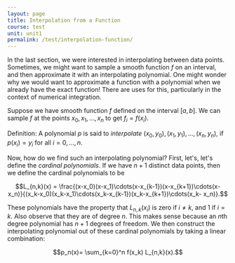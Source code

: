 ```yaml
---
layout: page
title: Interpolation from a Function
course: test
unit: unit1
permalink: /test/interpolation-function/
---
```


In the last section, we were interested in interpolating between data points. Sometimes, we might want to sample a smooth function $f$ on an interval, and then approximate it with an interpolating polynomial. One might wonder why we would want to approximate a function with a polynomial when we already have the exact function! There are uses for this, particularly in the context of numerical integration. 

Suppose we have smooth function $f$ defined on the interval $[a,b]$. We can sample $f$ at the points $x_0,x_1,\dots,x_n$ to get $f_i = f(x_i)$. 

Definition: A polynomial $p$ is said to *interpolate* $(x_0,y_0), (x_1,y_1), \dots, (x_n,y_n)$, if $p(x_i) = y_i$ for all $i = 0,\dots,n$. 

Now, how do we find such an interpolating polynomial? First, let's, let's define the *cardinal polynomials*. If we have $n+1$ distinct data points, then we define the cardinal polynomials to be 

$$L_{n,k}(x) = \frac{(x-x_0)(x-x_1)\cdots(x-x_{k-1})(x-x_{k+1})\cdots(x- x_n)}{(x_k-x_0)(x_k-x_1)\cdots(x_k-x_{k-1})(x_k-x_{k+1})\cdots(x_k- x_n)}.$$

These polynomials have the property that $L_{n,k}(x_i)$ is zero if $i \not= k$, and $1$ if $i = k$. Also observe that they are of degree $n$. This makes sense because an $n$th degree polynomial has $n+1$ degrees of freedom. We then construct the interpolating polynomial out of these cardinal polynomials by taking a linear combination:

$$p_n(x)= \sum_{k=0}^n f(x_k) L_{n,k}(x).$$



